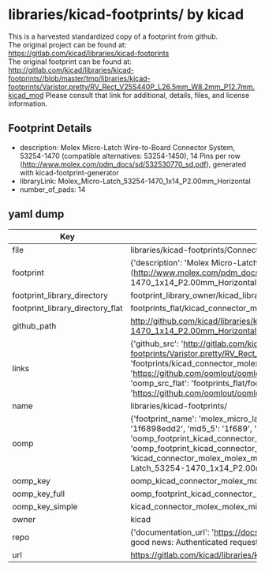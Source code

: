 # libraries/kicad-footprints/ by kicad  
This is a harvested standardized copy of a footprint from github.  
The original project can be found at:  
https://gitlab.com/kicad/libraries/kicad-footprints  
The original footprint can be found at:
http://gitlab.com/kicad/libraries/kicad-footprints//blob/master/tmp/libraries/kicad-footprints/Varistor.pretty/RV_Rect_V25S440P_L26.5mm_W8.2mm_P12.7mm.kicad_mod
Please consult that link for additional, details, files, and license information.  
## Footprint Details
* description: Molex Micro-Latch Wire-to-Board Connector System, 53254-1470 (compatible alternatives: 53254-1450), 14 Pins per row (http://www.molex.com/pdm_docs/sd/532530770_sd.pdf), generated with kicad-footprint-generator  
* libraryLink: Molex_Micro-Latch_53254-1470_1x14_P2.00mm_Horizontal  
* number_of_pads: 14  
## yaml dump  
| Key | Value |  
| --- | --- |  
| file | libraries/kicad-footprints/Connector_Molex.pretty/Molex_Micro-Latch_53254-1470_1x14_P2.00mm_Horizontal.kicad_mod |  
| footprint | {'description': 'Molex Micro-Latch Wire-to-Board Connector System, 53254-1470 (compatible alternatives: 53254-1450), 14 Pins per row (http://www.molex.com/pdm_docs/sd/532530770_sd.pdf), generated with kicad-footprint-generator', 'libraryLink': 'Molex_Micro-Latch_53254-1470_1x14_P2.00mm_Horizontal', 'number_of_pads': 14} |  
| footprint_library_directory | footprint_library_owner/kicad_libraries/kicad-footprints/ |  
| footprint_library_directory_flat | footprints_flat/kicad_connector_molex_molex_micro_latch_53254_1470_1x14_p2_00mm_horizontal/working |  
| github_path | http://github.com/kicad/libraries/kicad-footprints//blob/master/tmp/libraries/kicad-footprints/Connector_Molex.pretty/Molex_Micro-Latch_53254-1470_1x14_P2.00mm_Horizontal.kicad_mod |  
| links | {'github_src': 'http://gitlab.com/kicad/libraries/kicad-footprints//blob/master/tmp/libraries/kicad-footprints/Varistor.pretty/RV_Rect_V25S440P_L26.5mm_W8.2mm_P12.7mm.kicad_mod', 'github_src_repo': 'https://gitlab.com/kicad/libraries/kicad-footprints', 'oomp_bot': 'footprints/kicad_connector_molex_molex_micro_latch_53254_1470_1x14_p2_00mm_horizontal/working', 'oomp_bot_github': 'https://github.com/oomlout/oomlout_oomp_footprint_bot/tree/main/footprints/kicad_connector_molex_molex_micro_latch_53254_1470_1x14_p2_00mm_horizontal/working', 'oomp_src_flat': 'footprints_flat/footprints_flat/kicad_connector_molex_molex_micro_latch_53254_1470_1x14_p2_00mm_horizontal/working', 'oomp_src_flat_github': 'https://github.com/oomlout/oomlout_oomp_footprint_src/tree/main/footprints_flat/kicad_connector_molex_molex_micro_latch_53254_1470_1x14_p2_00mm_horizontal/working'} |  
| name | libraries/kicad-footprints/ |  
| oomp | {'footprint_name': 'molex_micro_latch_53254_1470_1x14_p2_00mm_horizontal', 'library_name': 'connector_molex', 'md5': '1f6898edd269144f76d487511f32087f', 'md5_10': '1f6898edd2', 'md5_5': '1f689', 'md5_6': '1f6898', 'oomp_key': 'oomp_kicad_connector_molex_molex_micro_latch_53254_1470_1x14_p2_00mm_horizontal', 'oomp_key_extra': 'oomp_footprint_kicad_connector_molex_molex_micro_latch_53254_1470_1x14_p2_00mm_horizontal', 'oomp_key_full': 'oomp_footprint_kicad_connector_molex_molex_micro_latch_53254_1470_1x14_p2_00mm_horizontal_1f6898', 'oomp_key_simple': 'kicad_connector_molex_molex_micro_latch_53254_1470_1x14_p2_00mm_horizontal', 'original_filename': 'libraries/kicad-footprints/Connector_Molex.pretty/Molex_Micro-Latch_53254-1470_1x14_P2.00mm_Horizontal.kicad_mod', 'owner_name': 'kicad'} |  
| oomp_key | oomp_kicad_connector_molex_molex_micro_latch_53254_1470_1x14_p2_00mm_horizontal |  
| oomp_key_full | oomp_footprint_kicad_connector_molex_molex_micro_latch_53254_1470_1x14_p2_00mm_horizontal |  
| oomp_key_simple | kicad_connector_molex_molex_micro_latch_53254_1470_1x14_p2_00mm_horizontal |  
| owner | kicad |  
| repo | {'documentation_url': 'https://docs.github.com/rest/overview/resources-in-the-rest-api#rate-limiting', 'message': "API rate limit exceeded for 84.66.173.59. (But here's the good news: Authenticated requests get a higher rate limit. Check out the documentation for more details.)"} |  
| url | https://gitlab.com/kicad/libraries/kicad-footprints |  

